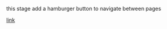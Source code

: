 this stage add a hamburger button to navigate between pages

[link](https://www.npmjs.com/package/nativescript-sidedrawer)